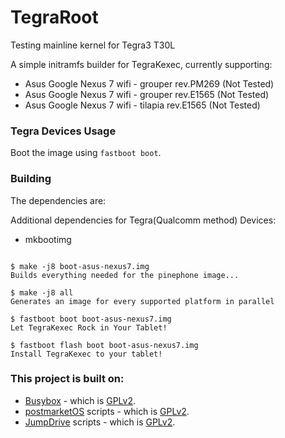 # TegraRoot
Testing mainline kernel for Tegra3 T30L

A simple initramfs builder for TegraKexec, currently supporting:

- Asus Google Nexus 7 wifi - grouper rev.PM269 (Not Tested)
- Asus Google Nexus 7 wifi - grouper rev.E1565 (Not Tested)
- Asus Google Nexus 7 wifi - tilapia rev.E1565 (Not Tested)

### Tegra Devices Usage

Boot the image using `fastboot boot`.

### Building

The dependencies are:

Additional dependencies for Tegra(Qualcomm method) Devices:
- mkbootimg

```shell-session

$ make -j8 boot-asus-nexus7.img
Builds everything needed for the pinephone image...

$ make -j8 all
Generates an image for every supported platform in parallel

$ fastboot boot boot-asus-nexus7.img
Let TegraKexec Rock in Your Tablet!

$ fastboot flash boot boot-asus-nexus7.img
Install TegraKexec to your tablet!

```

### This project is built on:
- [Busybox](https://busybox.net) - which is [GPLv2](https://www.gnu.org/licenses/old-licenses/gpl-2.0.en.html).
- [postmarketOS](https://postmarketos.org) scripts - which is [GPLv2](https://www.gnu.org/licenses/old-licenses/gpl-2.0.en.html).
- [JumpDrive](https://github.com/dreemurrs-embedded/Jumpdrive) scripts - which is [GPLv2](https://www.gnu.org/licenses/old-licenses/gpl-2.0.en.html).

